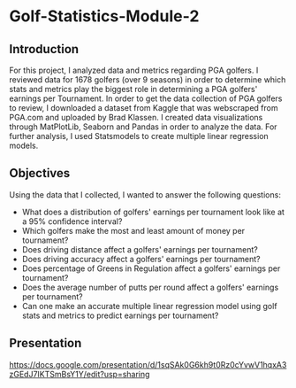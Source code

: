 # Golf-Statistics-Module-2

## Introduction

For this project, I analyzed data and metrics regarding PGA golfers. I reviewed data for 1678 golfers (over 9 seasons) in order to determine which stats and metrics play the biggest role in determining a PGA golfers' earnings per Tournament. In order to get the data collection of PGA golfers to review, I downloaded a dataset from Kaggle that was webscraped from PGA.com and uploaded by Brad Klassen. I created data visualizations through MatPlotLib, Seaborn and Pandas in order to analyze the data. For further analysis, I used Statsmodels to create multiple linear regression models. 

## Objectives

Using the data that I collected, I wanted to answer the following questions:
* What does a distribution of golfers' earnings per tournament look like at a 95% confidence interval?
* Which golfers make the most and least amount of money per tournament?
* Does driving distance affect a golfers' earnings per tournament?
* Does driving accuracy affect a golfers' earnings per tournament?
* Does percentage of Greens in Regulation affect a golfers' earnings per tournament?
* Does the average number of putts per round affect a golfers' earnings per tournament?
* Can one make an accurate multiple linear regression model using golf stats and metrics to predict earnings per tournament?

## Presentation

https://docs.google.com/presentation/d/1sqSAk0G6kh9t0Rz0cYvwV1hqxA3zGEdJ7IKTSmBsY1Y/edit?usp=sharing


